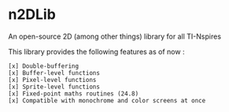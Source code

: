 n2DLib
======

An open-source 2D (among other things) library for all TI-Nspires

This library provides the following features as of now :

    [x] Double-buffering
    [x] Buffer-level functions
    [x] Pixel-level functions
    [x] Sprite-level functions
    [x] Fixed-point maths routines (24.8)
    [x] Compatible with monochrome and color screens at once